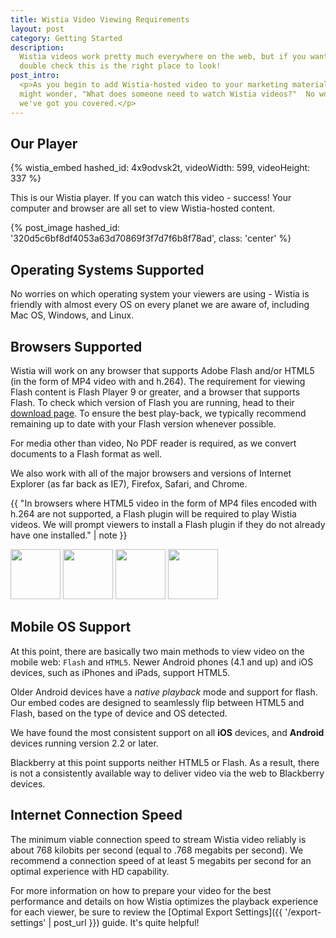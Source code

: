 ```yaml
---
title: Wistia Video Viewing Requirements
layout: post
category: Getting Started
description:
  Wistia videos work pretty much everywhere on the web, but if you want to
  double check this is the right place to look!
post_intro:
  <p>As you begin to add Wistia-hosted video to your marketing materials, you
  might wonder, "What does someone need to watch Wistia videos?"  No worries,
  we've got you covered.</p>
---
```


## Our Player

{% wistia_embed hashed_id: 4x9odvsk2t, videoWidth: 599, videoHeight: 337 %}

This is our Wistia player. If you can watch this video - success! Your computer
and browser are all set to view Wistia-hosted content.

{% post_image hashed_id: '320d5c6bf8df4053a63d70869f3f7d7f6b8f78ad', class: 'center' %}

## Operating Systems Supported

No worries on which operating system your viewers are using - Wistia is
friendly with almost every OS on every planet we are aware of, including
Mac OS, Windows, and Linux.

## Browsers Supported

Wistia will work on any browser that supports Adobe Flash and/or HTML5 (in the form of MP4 video with and h.264).
The requirement for viewing Flash content is Flash Player 9 or greater, and a browser that supports Flash.
To check which version of Flash you are running, head to their
[download page](http://www.adobe.com/support/flash/downloads.html).
To ensure the best play-back, we typically recommend remaining up to date with
your Flash version whenever possible.

For media other than video, No PDF reader is required, as we convert documents
to a Flash format as well.

We also work with all of the major browsers and versions of Internet Explorer
(as far back as IE7), Firefox, Safari, and Chrome.

{{ "In browsers where HTML5 video in the form of MP4 files encoded with h.264 are not supported, a Flash plugin will be required to play Wistia videos. We will prompt viewers to install a Flash plugin if they do not already have one installed." | note }}

<div class='browser_images'>
  <img src='https://raw.github.com/alrra/browser-logos/master/internet-explorer/internet-explorer_128x128.png' width="80px" />
  <img src='https://raw.github.com/paulirish/browser-logos/master/safari/safari_128x128.png' width="80px" />
  <img src='https://raw.github.com/paulirish/browser-logos/master/firefox/firefox_128x128.png' width="80px" />
  <img src='https://raw.github.com/paulirish/browser-logos/master/chrome/chrome_128x128.png' width="80px" />
</div>

## Mobile OS Support

At this point, there are basically two main methods to view video on the mobile
web: `Flash` and `HTML5`. Newer Android phones (4.1 and up) and iOS devices,
such as iPhones and iPads, support HTML5.

Older Android devices have a *native playback* mode and support for flash.
Our embed codes are designed to seamlessly flip between HTML5 and Flash,
based on the type of device and OS detected.

We have found the most consistent support on all **iOS** devices, and
**Android** devices running version 2.2 or later.

Blackberry at this point supports neither HTML5 or Flash. As a result, there
is not a consistently available way to deliver video via the web to Blackberry
devices.

## Internet Connection Speed

The minimum viable connection speed to stream Wistia video reliably is about 768 kilobits per second (equal to .768 megabits per second). We recommend a connection speed of at least 5 megabits per second for an optimal experience with HD capability.

For more information on how to prepare your video for the best performance and details on how Wistia optimizes the playback experience for each viewer, be sure to review the [Optimal Export Settings]({{ '/export-settings' | post_url }}) guide. It's quite helpful!
